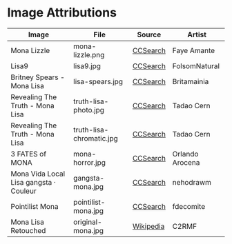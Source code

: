 Image Attributions
====
| Image       | File | Source | Artist |
| ----------- | ---- | ------ | ------ |
| Mona Lizzle                            | mona-lizzle.png          | [CCSearch][1]  | Faye Amante     | 
| Lisa9                                  | lisa9.jpg                | [CCSearch][2]  | FolsomNatural   |
| Britney Spears - Mona Lisa             | lisa-spears.jpg          | [CCSearch][3]  | Britamainia     |
| Revealing The Truth - Mona Lisa        | truth-lisa-photo.jpg     | [CCSearch][4]  | Tadao Cern      |
| Revealing The Truth - Mona Lisa        | truth-lisa-chromatic.jpg | [CCSearch][5]  | Tadao Cern      |
| 3 FATES of MONA                        | mona-horror.jpg          | [CCSearch][6]  | Orlando Arocena |
| Mona Vida Local Lisa gangsta · Couleur | gangsta-mona.jpg         | [CCSearch][7]  | nehodrawm       |
| Pointilist Mona                        | pointilist-mona.jpg      | [CCSearch][8]  | fdecomite       |
| Mona Lisa Retouched                    | original-mona.jpg        | [Wikipedia][9] | C2RMF          |

[1]: https://ccsearch.creativecommons.org/photos/5ddd6339-65be-4748-9685-2ce1f728ede2
[2]: https://ccsearch.creativecommons.org/photos/5de763b5-c7a3-4cf8-9a96-97951b05566f
[3]: https://ccsearch.creativecommons.org/photos/55bacb24-a900-4a3e-a10d-0ef9f1959379
[4]: https://ccsearch.creativecommons.org/photos/c1bb440d-2ed4-4914-b15d-58fa0eec8b91
[5]: https://ccsearch.creativecommons.org/photos/8897f6fc-0a6b-4b57-bd9c-4789638b871a
[6]: https://ccsearch.creativecommons.org/photos/5b0b20e5-6919-4b21-9052-879cf238387d
[7]: https://ccsearch.creativecommons.org/photos/5b0b20e5-6919-4b21-9052-879cf238387d
[8]: https://ccsearch.creativecommons.org/photos/2dd6f723-525e-4d81-9b7b-359444f18e97
[9]: https://en.wikipedia.org/wiki/File:Mona_Lisa,_by_Leonardo_da_Vinci,_from_C2RMF_retouched.jpg
